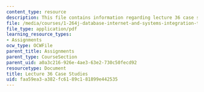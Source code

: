 ```yaml
---
content_type: resource
description: This file contains information regarding lecture 36 case studies.
file: /media/courses/1-264j-database-internet-and-systems-integration-technologies-fall-2013/faa59ea3a382fc6189c181899e442535_MIT1_264JF13_L36_case.pdf
file_type: application/pdf
learning_resource_types:
- Assignments
ocw_type: OCWFile
parent_title: Assignments
parent_type: CourseSection
parent_uid: a0a3c216-926e-4ae3-63e2-730c50fecd92
resourcetype: Document
title: Lecture 36 Case Studies
uid: faa59ea3-a382-fc61-89c1-81899e442535
---
```

